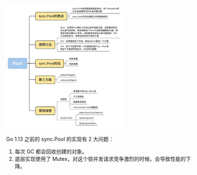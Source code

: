 <img src="assets/58358f16bcee0281b55299f0386e17aa-1625552290050.jpg" alt="img" style="zoom:33%;" />

Go 1.13 之前的 sync.Pool 的实现有 2 大问题：

1. 每次 GC 都会回收创建的对象。
2. 底层实现使用了 Mutex，对这个锁并发请求竞争激烈的时候，会导致性能的下降。
